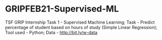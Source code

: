 # GRIPFEB21-Supervised-ML
TSF GRIP Internship Task 1 - Supervised Machine Learning;
Task - Predict percentage of student based on hours of study (Simple Linear Regression);
Tool used - Python; 
Data - http://bit.ly/w-data
